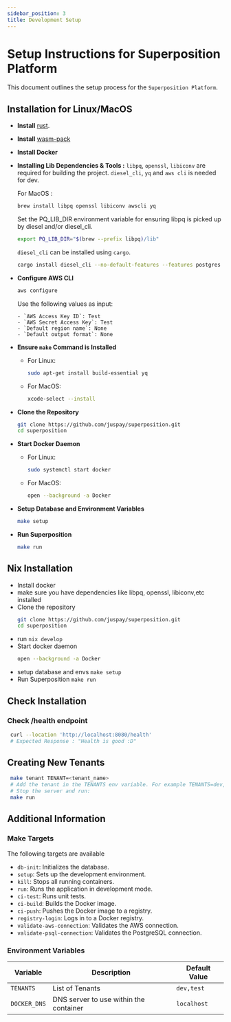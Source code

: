 ```yaml
---
sidebar_position: 3
title: Development Setup
---
```


# Setup Instructions for Superposition Platform

This document outlines the setup process for the `Superposition Platform`.

## Installation for Linux/MacOS

- **Install** [rust](https://rustup.rs).

- **Install** [wasm-pack](https://rustwasm.github.io/wasm-pack/installer/)

- **Install Docker**

- **Installing Lib Dependencies & Tools :**
    `libpq`, `openssl`, `libiconv` are required for building the project. `diesel_cli`, `yq` and `aws cli` is needed for dev.

    For MacOS :
    ```bash
    brew install libpq openssl libiconv awscli yq
    ```
    Set the PQ_LIB_DIR environment variable for ensuring libpq is picked up by diesel and/or diesel_cli.
    ```bash
    export PQ_LIB_DIR="$(brew --prefix libpq)/lib"
    ```
    `diesel_cli` can be installed using `cargo`.
    ```bash
    cargo install diesel_cli --no-default-features --features postgres
    ```

- **Configure AWS CLI**
    ```bash
    aws configure
    ```
    Use the following values as input: 
    
      - `AWS Access Key ID`: Test
      - `AWS Secret Access Key`: Test
      - `Default region name`: None
      - `Default output format`: None

- **Ensure `make` Command is Installed**
    - For Linux:
      ```bash
      sudo apt-get install build-essential yq
      ```
    - For MacOS:
      ```bash
      xcode-select --install
      ```

- **Clone the Repository**
    ```bash
    git clone https://github.com/juspay/superposition.git
    cd superposition
    ```

- **Start Docker Daemon**
    - For Linux:
      ```bash
      sudo systemctl start docker
      ```
    - For MacOS:
      ```bash
      open --background -a Docker
      ```

- **Setup Database and Environment Variables**
    ```bash
    make setup
    ```

- **Run Superposition**
    ```bash
    make run
    ```

## Nix Installation

- Install docker
- make sure you have dependencies like libpq, openssl, libiconv,etc installed
- Clone the repository 
    ```bash
    git clone https://github.com/juspay/superposition.git
    cd superposition
    ``` 
- run `nix develop`
- Start docker daemon
    ```bash
    open --background -a Docker
    ```
- setup database and envs
    `make setup`
- Run Superposition
    `make run`


## Check Installation

### Check /health endpoint
```bash
 curl --location 'http://localhost:8080/health'
 # Expected Response : "Health is good :D"
```    

## Creating New Tenants
```bash 
 make tenant TENANT=<tenant_name> 
 # Add the tenant in the TENANTS env variable. For example TENANTS=dev,test,<tenant_name>
 # Stop the server and run: 
 make run
 ```
## Additional Information

### Make Targets
The following targets are available
* `db-init`: Initializes the database.
* `setup`: Sets up the development environment.
* `kill`: Stops all running containers.
* `run`: Runs the application in development mode.
* `ci-test`: Runs unit tests.
* `ci-build`: Builds the Docker image.
* `ci-push`: Pushes the Docker image to a registry.
* `registry-login`: Logs in to a Docker registry.
* `validate-aws-connection`: Validates the AWS connection.
* `validate-psql-connection`: Validates the PostgreSQL connection.

### Environment Variables
| Variable | Description | Default Value |
|---|---|---|
| `TENANTS` | List of Tenants | `dev,test` |
| `DOCKER_DNS` | DNS server to use within the container | `localhost` |


